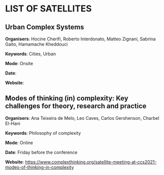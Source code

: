 # LIST OF SATELLITES

## Urban Complex Systems
**Organisers**: Hocine Cherifi, Roberto Interdonato, Matteo Zignani, Sabrina Gaito,  Hamamache Kheddouci

**Keywords**: Cities, Urban

**Mode**: Onsite

**Date**: 

**Website**: 

## Modes of thinking (in) complexity: Key challenges for theory, research and practice
**Organisers**: Ana Teixeira de Melo, Leo Caves, Carlos Gershenson, Charbel El-Hani

**Keywords**: Philosophy of complexity

**Mode**: Online

**Date**: Friday before the conference

**Website**: https://www.complexthinking.org/satellite-meeting-at-ccs2021-modes-of-thinking-in-complexity
